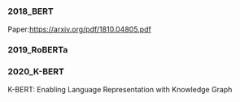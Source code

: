 #   

### 2018_BERT


Paper:https://arxiv.org/pdf/1810.04805.pdf

### 2019_RoBERTa

### 2020_K-BERT 
K-BERT: Enabling Language Representation with Knowledge Graph
